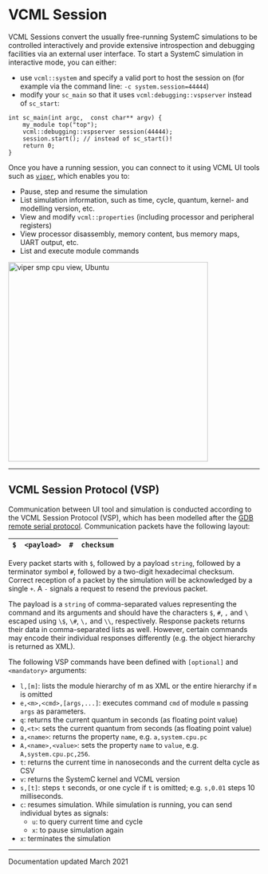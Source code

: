 # VCML Session
VCML Sessions convert the usually free-running SystemC simulations to be
controlled interactively and provide extensive introspection and debugging
facilities via an external user interface. To start a SystemC simulation in
interactive mode, you can either:

* use `vcml::system` and specify a valid port to host the session on (for
example via the command line: `-c system.session=44444`)
* modify your `sc_main` so that it uses `vcml:debugging::vspserver` instead of
`sc_start`:
```
int sc_main(int argc,  const char** argv) {
    my_module top("top");
    vcml::debugging::vspserver session(44444);
    session.start(); // instead of sc_start()!
    return 0;
}
```
Once you have a running session, you can connect to it using VCML UI tools such
as [`viper`](https://github.com/janweinstock/viper/), which enables you to:
* Pause, step and resume the simulation
* List simulation information, such as time, cycle, quantum, kernel- and modelling version, etc.
* View and modify `vcml::properties` (including processor and peripheral registers)
* View processor disassembly, memory content, bus memory maps, UART output, etc.
* List and execute module commands

<a href="pictures/smp2.png"><img src="pictures/smp2.png" alt="viper smp cpu view, Ubuntu" width="400" /></a>

----
## VCML Session Protocol (VSP)
Communication between UI tool and simulation is conducted according to the VCML
Session Protocol (VSP), which has been modelled after the
[GDB remote serial protocol](https://sourceware.org/gdb/current/onlinedocs/gdb/Remote-Protocol.html).
Communication packets have the following layout:


| `$` | `<payload>` | `#` | `checksum` |
| --- | ----------- | --- | ---------- |

Every packet starts with `$`, followed by a payload `string`, followed by a
terminator symbol `#`, followed by a two-digit hexadecimal checksum. Correct
reception of a packet by the simulation will be acknowledged by a single `+`.
A `-` signals a request to resend the previous packet.

The payload is a `string` of comma-separated values representing the command
and its arguments and should have the characters `$`, `#`, `,` and `\` escaped
using `\$`, `\#`, `\,` and `\\`, respectively.
Response packets returns their data in comma-separated lists as well. However,
certain commands may encode their individual responses differently (e.g. the
object hierarchy is returned as XML).

The following VSP commands have been defined with `[optional]` and `<mandatory>`
arguments:

* `l,[m]`: lists the module hierarchy of m as XML or the entire hierarchy if `m` is omitted
* `e,<m>,<cmd>,[args,...]`: executes command `cmd` of module `m` passing `args` as parameters.
* `q`: returns the current quantum in seconds (as floating point value)
* `Q,<t>`: sets the current quantum from seconds (as floating point value)
* `a,<name>`: returns the property `name`, e.g. `a,system.cpu.pc`
* `A,<name>,<value>`: sets the property `name` to `value`, e.g. `A,system.cpu.pc,256`.
* `t`: returns the current time in nanoseconds and the current delta cycle as CSV
* `v`: returns the SystemC kernel and VCML version
* `s,[t]`: steps `t` seconds, or one cycle if `t` is omitted; e.g. `s,0.01` steps 10 milliseconds.
* `c`: resumes simulation. While simulation is running, you can send individual bytes as signals:
  * `u`: to query current time and cycle
  * `x`: to pause simulation again
* `x`: terminates the simulation

----
Documentation updated March 2021
